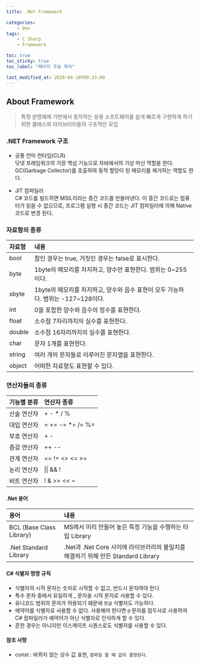 ```yaml
---
title: .Net Framework

categories:
    - Dev
tags:
    - C Sharp
    - Framework

toc: true
toc_sticky: true
toc_label: "페이지 주요 목차"

last_modified_at: 2020-04-10T09:33:00
---
```


## About Framework ##

> 특정 운영체제 기반에서 동작하는 응용 소프트웨어를 쉽게 빠르게 구현하게 하기 위한 클래스와 라이브러리들의 구조적인 모임

### .NET Framework 구조 ###

* 공통 언어 런타임(CLR)  
닷넷 프레임워크의 가장 핵심 기능으로 자바에서의 가상 머신 역할을 한다. GC(Garbage Collector)를 호출하여 동적 할당이 된 메모리를 제거하는 역할도 한다.

* JIT 컴파일러  
C# 코드를 빌드하면 MSIL이라는 중간 코드를 만들어낸다. 이 중간 코드로는 컴퓨터가 읽을 수 없으므로, 프로그램 실행 시 중간 코드는 JIT 컴파일러에 의해 Native 코드로 변경 된다.

### 자료형의 종류 ###

| 자료형 | 내용 |
| :---- | :--- |
| bool | 참인 경우는 true, 거짓인 경우는 false로 표시한다. |
| byte | 1byte의 메모리를 차지하고, 양수만 표현한다. 범위는 0~255이다. |
| sbyte | 1byte의 메모리를 차지하고, 양수와 음수 표현이 모두 가능하다. 범위는 -127~128이다. |
| int | 0을 포함한 양수와 음수의 정수를 표현한다. |
| float | 소수점 7자리까지의 실수를 표현한다. |
| double | 소수점 16자리까지의 실수를 표현한다. |
| char | 문자 1개를 표현한다. |
| string | 여러 개의 문자들로 이루어진 문자열을 표현한다. |
| object | 어떠한 자료형도 표현할 수 있다. |

### 연산자들의 종류 ###

| 기능별 분류 | 연산자 종류 |
| :--------- | :--------- |
| 산술 연산자 | + - * / % |
| 대입 연산자 | = += -= *= /= %= |
| 부호 연산자 | + - |
| 증감 연산자 | ++ -- |
| 관계 연산자 | == != <> <= >= |
| 논리 연산자 | &#124;&#124; && ! |
| 비트 연산자 | ! & >> << ~ |

#### .Net 용어 ####

| 용어 | 내용 |
| :--- | :--- |
| BCL (Base Class Library) | MS에서 미리 만들어 놓은 특정 기능을 수행하는 타입 Library |
| .Net Standard Library | .Net과 .Net Core 사이에 라이브러리의 불일치를 해결하기 위해 만든 Standard Library |

#### C# 식별자 명명 규칙 ####

* 식별자의 시작 문자는 숫자로 시작할 수 없고, 반드시 문자여야 한다.
* 특수 문자 중에서 유일하게 _ 문자을 시작 문자로 사용할 수 있다.
* 유니코드 범위의 문자가 허용되기 떄문에 `한글` 식별자도 가능하다.
* 예약어를 식별자로 사용할 수 없다. 사용해야 한다면 `@` 문자를 접두사로 사용하여 C# 컴파일러가 예약어가 아닌 식별자로 인식하게 할 수 있다.
* 흔한 경우는 아니지만 이스케이프 시퀀스로도 식별자를 사용할 수 있다.

#### 참조 사항 ####

* const : 바뀌지 않는 상수 값 표현, `컴파일 할 때 값이 결정된다.`
